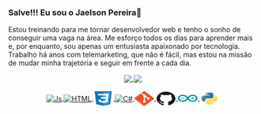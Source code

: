 ### Salve!!! Eu sou o Jaelson Pereira👋


Estou treinando para me tornar desenvolvedor web e tenho o sonho de conseguir uma vaga na área. Me esforço todos os dias para aprender mais e, por enquanto, sou apenas um entusiasta apaixonado por tecnologia. Trabalho há anos com telemarketing, que não é fácil, mas estou na missão de mudar minha trajetória e seguir em frente a cada dia.

<div align="center">
  <a href="https://github.com/0GustavoAmorim">
  <img align="center" height="180em" src="https://github-readme-stats.vercel.app/api?username=jaelps&show_icons=true&theme=highcontrast&include_all_commits=true&count_private=true"/>
  <img align="center" height="180em" src="https://github-readme-stats.vercel.app/api/top-langs/?username=jaelps&layout=compact&langs_count=7&theme=highcontrast"/>
</div>
<div align="center" style="display: inline_block"><br>
    <img align="center" alt="Js" height="30" width="40" src="https://cdn.jsdelivr.net/gh/devicons/devicon/icons/javascript/javascript-original.svg">
    <img align="center" alt="HTML" height="30" width="40" src="https://cdn.jsdelivr.net/gh/devicons/devicon/icons/html5/html5-original.svg">
    <img align="center" alt="CSS" height="30" width="40" src="https://raw.githubusercontent.com/devicons/devicon/master/icons/css3/css3-original.svg">
    <img align="center" alt="C#"  height="30" width="40" src="https://cdn.jsdelivr.net/gh/devicons/devicon/icons/csharp/csharp-original.svg">
    <img align="center" alt="git"  height="30" width="40" src="https://github.com/devicons/devicon/blob/master/icons/git/git-original.svg">
    <img align="center" alt="github"  height="30" width="40" src="https://github.com/devicons/devicon/blob/master/icons/github/github-original.svg">
    <img align="center" alt="arduino"  height="30" width="40" src="https://github.com/devicons/devicon/blob/master/icons/arduino/arduino-original.svg">
    <img align="center" alt="python"  height="30" width="40" src="https://github.com/devicons/devicon/blob/master/icons/python/python-original.svg">

</div>